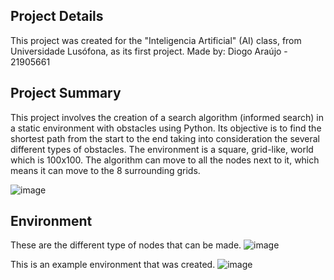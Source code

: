## Project Details
This project was created for the "Inteligencia Artificial" (AI) class, from Universidade Lusófona, as its first project.
Made by: Diogo Araújo - 21905661


## Project Summary
This project involves the creation of a search algorithm (informed search) in a static environment with obstacles using Python. 
Its objective is to find the shortest path from the start to the end taking into consideration the several different types of obstacles. The environment is a square, grid-like, world which is 100x100.
The algorithm can move to all the nodes next to it, which means it can move to the 8 surrounding grids.


![image](https://github.com/DiogoAraujoHUB/SearchAlgorithm-Maze/assets/61624282/81e74eea-72a4-470c-a4b4-2bb47d63f811)


## Environment
These are the different type of nodes that can be made.
![image](https://github.com/DiogoAraujoHUB/SearchAlgorithm-Maze/assets/61624282/079f4ca2-d4ec-46b3-9276-9f6cc0b7d64b)


This is an example environment that was created.
![image](https://github.com/DiogoAraujoHUB/SearchAlgorithm-Maze/assets/61624282/b5cabf57-c163-45ca-911f-cb1747ab6838)
